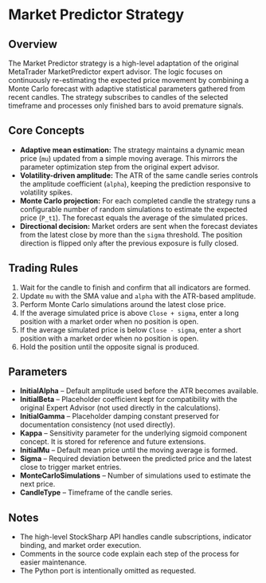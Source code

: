 # Market Predictor Strategy

## Overview
The Market Predictor strategy is a high-level adaptation of the original MetaTrader MarketPredictor expert advisor. The logic focuses on continuously re-estimating the expected price movement by combining a Monte Carlo forecast with adaptive statistical parameters gathered from recent candles. The strategy subscribes to candles of the selected timeframe and processes only finished bars to avoid premature signals.

## Core Concepts
- **Adaptive mean estimation:** The strategy maintains a dynamic mean price (`mu`) updated from a simple moving average. This mirrors the parameter optimization step from the original expert advisor.
- **Volatility-driven amplitude:** The ATR of the same candle series controls the amplitude coefficient (`alpha`), keeping the prediction responsive to volatility spikes.
- **Monte Carlo projection:** For each completed candle the strategy runs a configurable number of random simulations to estimate the expected price (`P_t1`). The forecast equals the average of the simulated prices.
- **Directional decision:** Market orders are sent when the forecast deviates from the latest close by more than the `sigma` threshold. The position direction is flipped only after the previous exposure is fully closed.

## Trading Rules
1. Wait for the candle to finish and confirm that all indicators are formed.
2. Update `mu` with the SMA value and `alpha` with the ATR-based amplitude.
3. Perform Monte Carlo simulations around the latest close price.
4. If the average simulated price is above `Close + sigma`, enter a long position with a market order when no position is open.
5. If the average simulated price is below `Close - sigma`, enter a short position with a market order when no position is open.
6. Hold the position until the opposite signal is produced.

## Parameters
- **InitialAlpha** – Default amplitude used before the ATR becomes available.
- **InitialBeta** – Placeholder coefficient kept for compatibility with the original Expert Advisor (not used directly in the calculations).
- **InitialGamma** – Placeholder damping constant preserved for documentation consistency (not used directly).
- **Kappa** – Sensitivity parameter for the underlying sigmoid component concept. It is stored for reference and future extensions.
- **InitialMu** – Default mean price until the moving average is formed.
- **Sigma** – Required deviation between the predicted price and the latest close to trigger market entries.
- **MonteCarloSimulations** – Number of simulations used to estimate the next price.
- **CandleType** – Timeframe of the candle series.

## Notes
- The high-level StockSharp API handles candle subscriptions, indicator binding, and market order execution.
- Comments in the source code explain each step of the process for easier maintenance.
- The Python port is intentionally omitted as requested.
